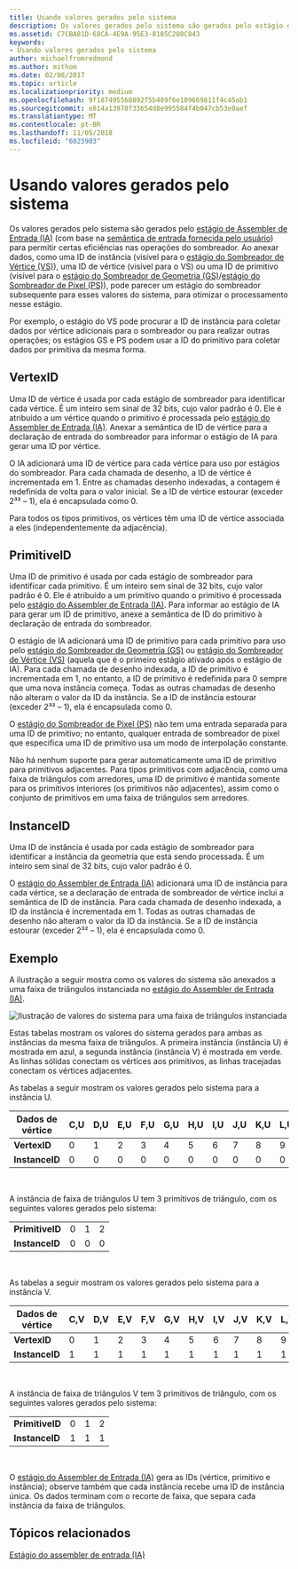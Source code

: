 ```yaml
---
title: Usando valores gerados pelo sistema
description: Os valores gerados pelo sistema são gerados pelo estágio de Assembler de Entrada (IA) (com base na semântica de entrada fornecida pelo usuário) para permitir certas eficiências nas operações do sombreador.
ms.assetid: C7CBA81D-68CA-4E9A-95E3-8185C280C843
keywords:
- Usando valores gerados pelo sistema
author: michaelfromredmond
ms.author: mithom
ms.date: 02/08/2017
ms.topic: article
ms.localizationpriority: medium
ms.openlocfilehash: 9f187495568892f5b489f6e109669811f4c45ab1
ms.sourcegitcommit: e814a13978f33654d8e995584f4b047cb53e0aef
ms.translationtype: MT
ms.contentlocale: pt-BR
ms.lasthandoff: 11/05/2018
ms.locfileid: "6025903"
---
```

# <a name="span-iddirect3dconceptsusingsystem-generatedvaluesspanusing-system-generated-values"></a><span id="direct3dconcepts.using_system-generated_values"></span>Usando valores gerados pelo sistema


Os valores gerados pelo sistema são gerados pelo [estágio de Assembler de Entrada (IA)](input-assembler-stage--ia-.md) (com base na [semântica de entrada fornecida pelo usuário](https://msdn.microsoft.com/library/windows/desktop/bb509647)) para permitir certas eficiências nas operações do sombreador. Ao anexar dados, como uma ID de instância (visível para o [estágio do Sombreador de Vértice (VS)](vertex-shader-stage--vs-.md)), uma ID de vértice (visível para o VS) ou uma ID de primitivo (visível para o [estágio do Sombreador de Geometria (GS)](geometry-shader-stage--gs-.md)/[estágio do Sombreador de Pixel (PS)](pixel-shader-stage--ps-.md)), pode parecer um estágio do sombreador subsequente para esses valores do sistema, para otimizar o processamento nesse estágio.

Por exemplo, o estágio do VS pode procurar a ID de instância para coletar dados por vértice adicionais para o sombreador ou para realizar outras operações; os estágios GS e PS podem usar a ID do primitivo para coletar dados por primitiva da mesma forma.

## <a name="span-idvertexidspanspan-idvertexidspanspan-idvertexidspanvertexid"></a><span id="VertexID"></span><span id="vertexid"></span><span id="VERTEXID"></span>VertexID


Uma ID de vértice é usada por cada estágio de sombreador para identificar cada vértice. É um inteiro sem sinal de 32 bits, cujo valor padrão é 0. Ele é atribuído a um vértice quando o primitivo é processada pelo [estágio do Assembler de Entrada (IA)](input-assembler-stage--ia-.md). Anexar a semântica de ID de vértice para a declaração de entrada do sombreador para informar o estágio de IA para gerar uma ID por vértice.

O IA adicionará uma ID de vértice para cada vértice para uso por estágios do sombreador. Para cada chamada de desenho, a ID de vértice é incrementada em 1. Entre as chamadas desenho indexadas, a contagem é redefinida de volta para o valor inicial. Se a ID de vértice estourar (exceder 2³² – 1), ela é encapsulada como 0.

Para todos os tipos primitivos, os vértices têm uma ID de vértice associada a eles (independentemente da adjacência).

## <a name="span-idprimitiveidspanspan-idprimitiveidspanspan-idprimitiveidspanprimitiveid"></a><span id="PrimitiveID"></span><span id="primitiveid"></span><span id="PRIMITIVEID"></span>PrimitiveID


Uma ID de primitivo é usada por cada estágio de sombreador para identificar cada primitivo. É um inteiro sem sinal de 32 bits, cujo valor padrão é 0. Ele é atribuído a um primitivo quando o primitivo é processada pelo [estágio do Assembler de Entrada (IA)](input-assembler-stage--ia-.md). Para informar ao estágio de IA para gerar um ID de primitivo, anexe a semântica de ID do primitivo à declaração de entrada do sombreador.

O estágio de IA adicionará uma ID de primitivo para cada primitivo para uso pelo [estágio do Sombreador de Geometria (GS)](geometry-shader-stage--gs-.md) ou [estágio do Sombreador de Vértice (VS)](vertex-shader-stage--vs-.md) (aquela que é o primeiro estágio ativado após o estágio de IA). Para cada chamada de desenho indexada, a ID de primitivo é incrementada em 1, no entanto, a ID de primitivo é redefinida para 0 sempre que uma nova instância começa. Todas as outras chamadas de desenho não alteram o valor da ID da instância. Se a ID de instância estourar (exceder 2³² – 1), ela é encapsulada como 0.

O [estágio do Sombreador de Pixel (PS)](pixel-shader-stage--ps-.md) não tem uma entrada separada para uma ID de primitivo; no entanto, qualquer entrada de sombreador de pixel que especifica uma ID de primitivo usa um modo de interpolação constante.

Não há nenhum suporte para gerar automaticamente uma ID de primitivo para primitivos adjacentes. Para tipos primitivos com adjacência, como uma faixa de triângulos com arredores, uma ID de primitivo é mantida somente para os primitivos interiores (os primitivos não adjacentes), assim como o conjunto de primitivos em uma faixa de triângulos sem arredores.

## <a name="span-idinstanceidspanspan-idinstanceidspanspan-idinstanceidspaninstanceid"></a><span id="InstanceID"></span><span id="instanceid"></span><span id="INSTANCEID"></span>InstanceID


Uma ID de instância é usada por cada estágio de sombreador para identificar a instância da geometria que está sendo processada. É um inteiro sem sinal de 32 bits, cujo valor padrão é 0.

O [estágio do Assembler de Entrada (IA)](input-assembler-stage--ia-.md) adicionará uma ID de instância para cada vértice, se a declaração de entrada de sombreador de vértice inclui a semântica de ID de instância. Para cada chamada de desenho indexada, a ID da instância é incrementada em 1. Todas as outras chamadas de desenho não alteram o valor da ID da instância. Se a ID de instância estourar (exceder 2³² – 1), ela é encapsulada como 0.

## <a name="span-idexamplespanspan-idexamplespanspan-idexamplespanexample"></a><span id="Example"></span><span id="example"></span><span id="EXAMPLE"></span>Exemplo


A ilustração a seguir mostra como os valores do sistema são anexados a uma faixa de triângulos instanciada no [estágio do Assembler de Entrada (IA)](input-assembler-stage--ia-.md).

![Ilustração de valores do sistema para uma faixa de triângulos instanciada](images/d3d10-ia-example.png)

Estas tabelas mostram os valores do sistema gerados para ambas as instâncias da mesma faixa de triângulos. A primeira instância (instância U) é mostrada em azul, a segunda instância (instância V) é mostrada em verde. As linhas sólidas conectam os vértices aos primitivos, as linhas tracejadas conectam os vértices adjacentes.

As tabelas a seguir mostram os valores gerados pelo sistema para a instância U.

| Dados de vértice    | C,U | D,U | E,U | F,U | G,U | H,U | I,U | J,U | K,U | L,U |
|----------------|-----|-----|-----|-----|-----|-----|-----|-----|-----|-----|
| **VertexID**   | 0   | 1   | 2   | 3   | 4   | 5   | 6   | 7   | 8   | 9   |
| **InstanceID** | 0   | 0   | 0   | 0   | 0   | 0   | 0   | 0   | 0   | 0   |

 

A instância de faixa de triângulos U tem 3 primitivos de triângulo, com os seguintes valores gerados pelo sistema:

|                 |     |     |     |
|-----------------|-----|-----|-----|
| **PrimitiveID** | 0   | 1   | 2   |
| **InstanceID**  | 0   | 0   | 0   |

 

As tabelas a seguir mostram os valores gerados pelo sistema para a instância V.

| Dados de vértice    | C,V | D,V | E,V | F,V | G,V | H,V | I,V | J,V | K,V | L,V |
|----------------|-----|-----|-----|-----|-----|-----|-----|-----|-----|-----|
| **VertexID**   | 0   | 1   | 2   | 3   | 4   | 5   | 6   | 7   | 8   | 9   |
| **InstanceID** | 1   | 1   | 1   | 1   | 1   | 1   | 1   | 1   | 1   | 1   |

 

A instância de faixa de triângulos V tem 3 primitivos de triângulo, com os seguintes valores gerados pelo sistema:

|                 |     |     |     |
|-----------------|-----|-----|-----|
| **PrimitiveID** | 0   | 1   | 2   |
| **InstanceID**  | 1   | 1   | 1   |

 

O [estágio do Assembler de Entrada (IA)](input-assembler-stage--ia-.md) gera as IDs (vértice, primitivo e instância); observe também que cada instância recebe uma ID de instância única. Os dados terminam com o recorte de faixa, que separa cada instância da faixa de triângulos.

## <a name="span-idrelated-topicsspanrelated-topics"></a><span id="related-topics"></span>Tópicos relacionados


[Estágio do assembler de entrada (IA)](input-assembler-stage--ia-.md)

 

 




